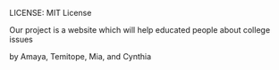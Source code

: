 LICENSE:
MIT License

Our project is a website which will help educated people about college issues



by Amaya, Temitope, Mia, and Cynthia

